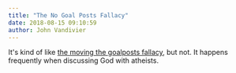 ```yaml
---
title: "The No Goal Posts Fallacy"
date: 2018-08-15 09:10:59
author: John Vandivier
---
```




<!-- wp:paragraph -->
<p>It's kind of like <a href=\"https://en.wikipedia.org/w/index.php?title=Moving_the_goalposts&amp;oldid=850672101\">the moving the goalposts fallacy</a>, but not. It happens frequently when discussing God with atheists.</p>
<!-- /wp:paragraph -->